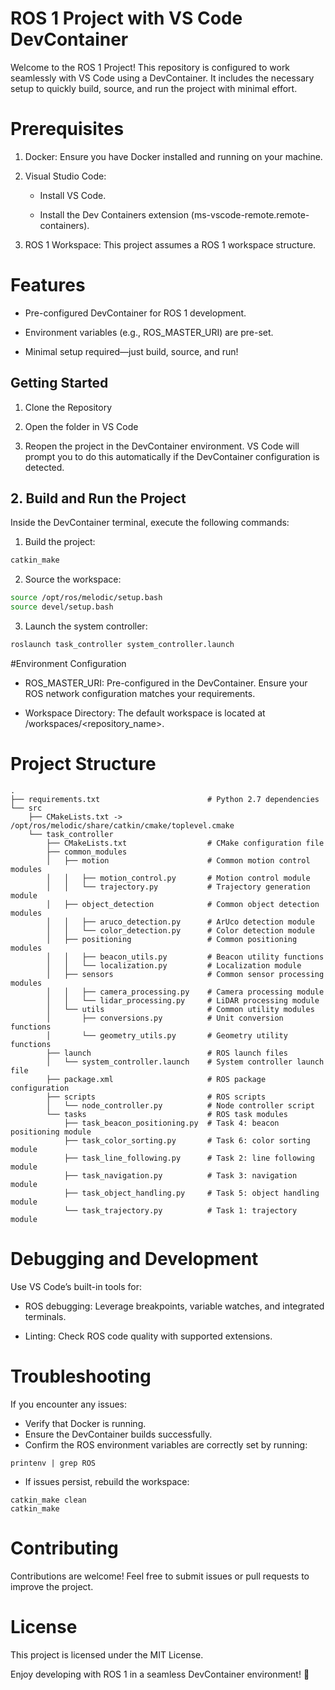 # ROS 1 Project with VS Code DevContainer

Welcome to the ROS 1 Project! This repository is configured to work seamlessly with VS Code using a DevContainer. It includes the necessary setup to quickly build, source, and run the project with minimal effort.

# Prerequisites

1.	Docker: Ensure you have Docker installed and running on your machine.
2.	Visual Studio Code:

    * Install VS Code.

    * Install the Dev Containers extension (ms-vscode-remote.remote-containers).

3.	ROS 1 Workspace: This project assumes a ROS 1 workspace structure.

# Features

* Pre-configured DevContainer for ROS 1 development.

* Environment variables (e.g., ROS_MASTER_URI) are pre-set.

* Minimal setup required—just build, source, and run!

## Getting Started

1. Clone the Repository


2.	Open the folder in VS Code


3.	Reopen the project in the DevContainer environment. VS Code will prompt you to do this automatically if the DevContainer configuration is detected.

## 2. Build and Run the Project

Inside the DevContainer terminal, execute the following commands:

1.	Build the project:

```bash
catkin_make
```

2.	Source the workspace:

```bash
source /opt/ros/melodic/setup.bash
source devel/setup.bash
```

3.	Launch the system controller:

```bash
roslaunch task_controller system_controller.launch
````

#Environment Configuration

* ROS_MASTER_URI: Pre-configured in the DevContainer. Ensure your ROS network configuration matches your requirements.

* Workspace Directory: The default workspace is located at /workspaces/<repository_name>.

# Project Structure

```
.
├── requirements.txt                        # Python 2.7 dependencies
└── src
    ├── CMakeLists.txt -> /opt/ros/melodic/share/catkin/cmake/toplevel.cmake
    └── task_controller
        ├── CMakeLists.txt                  # CMake configuration file
        ├── common_modules
        │   ├── motion                      # Common motion control modules
        │   │   ├── motion_control.py       # Motion control module
        │   │   └── trajectory.py           # Trajectory generation module
        │   ├── object_detection            # Common object detection modules
        │   │   ├── aruco_detection.py      # ArUco detection module
        │   │   └── color_detection.py      # Color detection module
        │   ├── positioning                 # Common positioning modules
        │   │   ├── beacon_utils.py         # Beacon utility functions
        │   │   └── localization.py         # Localization module
        │   ├── sensors                     # Common sensor processing modules
        │   │   ├── camera_processing.py    # Camera processing module
        │   │   └── lidar_processing.py     # LiDAR processing module
        │   └── utils                       # Common utility modules
        │       ├── conversions.py          # Unit conversion functions
        │       └── geometry_utils.py       # Geometry utility functions
        ├── launch                          # ROS launch files
        │   └── system_controller.launch    # System controller launch file
        ├── package.xml                     # ROS package configuration
        ├── scripts                         # ROS scripts
        │   └── node_controller.py          # Node controller script
        └── tasks                           # ROS task modules
            ├── task_beacon_positioning.py  # Task 4: beacon positioning module
            ├── task_color_sorting.py       # Task 6: color sorting module
            ├── task_line_following.py      # Task 2: line following module
            ├── task_navigation.py          # Task 3: navigation module
            ├── task_object_handling.py     # Task 5: object handling module
            └── task_trajectory.py          # Task 1: trajectory module
````

# Debugging and Development

Use VS Code’s built-in tools for:
*	ROS debugging: Leverage breakpoints, variable watches, and integrated terminals.

*	Linting: Check ROS code quality with supported extensions.

# Troubleshooting

If you encounter any issues:
* Verify that Docker is running.
* Ensure the DevContainer builds successfully.
* Confirm the ROS environment variables are correctly set by running:

```
printenv | grep ROS
```

* If issues persist, rebuild the workspace:

```
catkin_make clean
catkin_make
````


# Contributing

Contributions are welcome! Feel free to submit issues or pull requests to improve the project.

# License

This project is licensed under the MIT License.

Enjoy developing with ROS 1 in a seamless DevContainer environment! 🚀